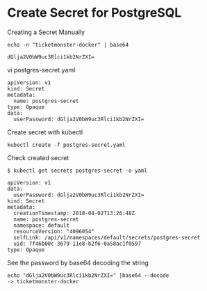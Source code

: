 # Create Secret for PostgreSQL

Creating a Secret Manually
```
echo -n "ticketmonster-docker" | base64

dGlja2V0bW9uc3Rlci1kb2NrZXI=
```

vi postgres-secret.yaml
```
apiVersion: v1
kind: Secret
metadata:
  name: postgres-secret
type: Opaque
data:
  userPassword: dGlja2V0bW9uc3Rlci1kb2NrZXI=
```

Create secret with kubectl
```
kubectl create -f postgres-secret.yaml
```

Check created secret
```
$ kubectl get secrets postgres-secret -o yaml

apiVersion: v1
data:
  userPassword: dGlja2V0bW9uc3Rlci1kb2NrZXI=
kind: Secret
metadata:
  creationTimestamp: 2018-04-02T13:26:48Z
  name: postgres-secret
  namespace: default
  resourceVersion: "4096054"
  selfLink: /api/v1/namespaces/default/secrets/postgres-secret
  uid: 7f46b00c-3679-11e8-b2f6-0a58ac1f0597
type: Opaque
```
See the password by base64 decoding the string
```
echo "dGlja2V0bW9uc3Rlci1kb2NrZXI=" |base64 --decode
-> ticketmonster-docker
```
